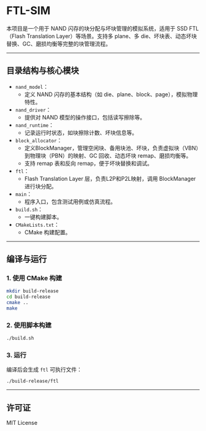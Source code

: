 
# FTL-SIM

本项目是一个用于 NAND 闪存的块分配与坏块管理的模拟系统，适用于 SSD FTL（Flash Translation Layer）等场景。支持多 plane、多 die、坏块表、动态坏块替换、GC、磨损均衡等完整的块管理流程。

---

## 目录结构与核心模块

- `nand_model`：
	- 定义 NAND 闪存的基本结构（如 die、plane、block、page），模拟物理特性。
- `nand_driver`：
	- 提供对 NAND 模型的操作接口，包括读写擦除等。
- `nand_runtime`：
	- 记录运行时状态，如块擦除计数、坏块信息等。
- `block_allocator`：
	- 定义BlockManager，管理空闲块、备用块池、坏块，负责虚拟块（VBN）到物理块（PBN）的映射、GC 回收、动态坏块 remap、磨损均衡等。
	- 支持 remap 表和反向 remap，便于坏块替换和调试。
- `ftl`：
	- Flash Translation Layer 层，负责L2P和P2L映射，调用 BlockManager 进行块分配。
- `main`：
	- 程序入口，包含测试用例或仿真流程。
- `build.sh`：
	- 一键构建脚本。
- `CMakeLists.txt`：
	- CMake 构建配置。

---

## 编译与运行

### 1. 使用 CMake 构建

```bash
mkdir build-release
cd build-release
cmake ..
make
```

### 2. 使用脚本构建

```bash
./build.sh
```

### 3. 运行

编译后会生成 `ftl` 可执行文件：

```bash
./build-release/ftl
```
---

## 许可证
MIT License
